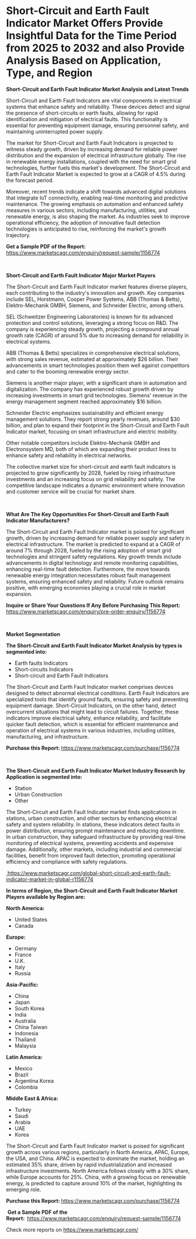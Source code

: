 <p><h1>Short-Circuit and Earth Fault Indicator Market Offers Provide Insightful Data for the Time Period from 2025 to 2032 and also Provide Analysis Based on Application, Type, and Region</h1></p><p><strong>Short-Circuit and Earth Fault Indicator Market Analysis and Latest Trends</strong></p>
<p><p>Short-Circuit and Earth Fault Indicators are vital components in electrical systems that enhance safety and reliability. These devices detect and signal the presence of short-circuits or earth faults, allowing for rapid identification and mitigation of electrical faults. This functionality is essential for preventing equipment damage, ensuring personnel safety, and maintaining uninterrupted power supply.</p><p>The market for Short-Circuit and Earth Fault Indicators is projected to witness steady growth, driven by increasing demand for reliable power distribution and the expansion of electrical infrastructure globally. The rise in renewable energy installations, coupled with the need for smart grid technologies, further fuels this market's development. The Short-Circuit and Earth Fault Indicator Market is expected to grow at a CAGR of 4.5% during the forecast period. </p><p>Moreover, recent trends indicate a shift towards advanced digital solutions that integrate IoT connectivity, enabling real-time monitoring and predictive maintenance. The growing emphasis on automation and enhanced safety measures in various sectors, including manufacturing, utilities, and renewable energy, is also shaping the market. As industries seek to improve operational efficiency, the adoption of innovative fault detection technologies is anticipated to rise, reinforcing the market's growth trajectory.</p></p>
<p><strong>Get a Sample PDF of the Report:&nbsp;</strong> <a href="https://www.marketscagr.com/enquiry/request-sample/1156774?utm_campaign=3127&utm_medium=2&utm_source=Github&utm_content=ia&utm_term=21032025&utm_id=short-circuit-and-earth-fault-indicator">https://www.marketscagr.com/enquiry/request-sample/1156774</a></p>
<p>&nbsp;</p>
<p><strong>Short-Circuit and Earth Fault Indicator Major Market Players</strong></p>
<p><p>The Short-Circuit and Earth Fault Indicator market features diverse players, each contributing to the industry's innovation and growth. Key companies include SEL, Horstmann, Cooper Power Systems, ABB (Thomas & Betts), Elektro-Mechanik GMBH, Siemens, and Schneider Electric, among others.</p><p>SEL (Schweitzer Engineering Laboratories) is known for its advanced protection and control solutions, leveraging a strong focus on R&D. The company is experiencing steady growth, projecting a compound annual growth rate (CAGR) of around 5% due to increasing demand for reliability in electrical systems.</p><p>ABB (Thomas & Betts) specializes in comprehensive electrical solutions, with strong sales revenue, estimated at approximately $26 billion. Their advancements in smart technologies position them well against competitors and cater to the booming renewable energy sector.</p><p>Siemens is another major player, with a significant share in automation and digitalization. The company has experienced robust growth driven by increasing investments in smart grid technologies. Siemens' revenue in the energy management segment reached approximately $16 billion.</p><p>Schneider Electric emphasizes sustainability and efficient energy management solutions. They report strong yearly revenues, around $30 billion, and plan to expand their footprint in the Short-Circuit and Earth Fault Indicator market, focusing on smart infrastructure and electric mobility.</p><p>Other notable competitors include Elektro-Mechanik GMBH and Electronsystem MD, both of which are expanding their product lines to enhance safety and reliability in electrical networks.</p><p>The collective market size for short-circuit and earth fault indicators is projected to grow significantly by 2028, fueled by rising infrastructure investments and an increasing focus on grid reliability and safety. The competitive landscape indicates a dynamic environment where innovation and customer service will be crucial for market share.</p></p>
<p>&nbsp;</p>
<p><strong>What Are The Key Opportunities For Short-Circuit and Earth Fault Indicator Manufacturers?</strong></p>
<p><p>The Short-Circuit and Earth Fault Indicator market is poised for significant growth, driven by increasing demand for reliable power supply and safety in electrical infrastructure. The market is predicted to expand at a CAGR of around 7% through 2028, fueled by the rising adoption of smart grid technologies and stringent safety regulations. Key growth trends include advancements in digital technology and remote monitoring capabilities, enhancing real-time fault detection. Furthermore, the move towards renewable energy integration necessitates robust fault management systems, ensuring enhanced safety and reliability. Future outlook remains positive, with emerging economies playing a crucial role in market expansion.</p></p>
<p><strong>Inquire or Share Your Questions If Any Before Purchasing This Report:</strong> <a href="https://www.marketscagr.com/enquiry/pre-order-enquiry/1156774?utm_campaign=3127&utm_medium=2&utm_source=Github&utm_content=ia&utm_term=21032025&utm_id=short-circuit-and-earth-fault-indicator">https://www.marketscagr.com/enquiry/pre-order-enquiry/1156774</a></p>
<p>&nbsp;</p>
<p><strong>Market Segmentation</strong></p>
<p><strong>The Short-Circuit and Earth Fault Indicator Market Analysis by types is segmented into:</strong></p>
<p><ul><li>Earth faults Indicators</li><li>Short-circuits Indicators</li><li>Short-circuit and Earth Fault Indicators</li></ul></p>
<p><p>The Short-Circuit and Earth Fault Indicator market comprises devices designed to detect abnormal electrical conditions. Earth Fault Indicators are specialized tools that identify ground faults, ensuring safety and preventing equipment damage. Short-Circuit Indicators, on the other hand, detect overcurrent situations that might lead to circuit failures. Together, these indicators improve electrical safety, enhance reliability, and facilitate quicker fault detection, which is essential for efficient maintenance and operation of electrical systems in various industries, including utilities, manufacturing, and infrastructure.</p></p>
<p><strong>Purchase this Report:&nbsp;</strong><a href="https://www.marketscagr.com/purchase/1156774?utm_campaign=3127&utm_medium=2&utm_source=Github&utm_content=ia&utm_term=21032025&utm_id=short-circuit-and-earth-fault-indicator">https://www.marketscagr.com/purchase/1156774</a></p>
<p>&nbsp;</p>
<p><strong>The Short-Circuit and Earth Fault Indicator Market Industry Research by Application is segmented into:</strong></p>
<p><ul><li>Station</li><li>Urban Construction</li><li>Other</li></ul></p>
<p><p>The Short-Circuit and Earth Fault Indicator market finds applications in stations, urban construction, and other sectors by enhancing electrical safety and system reliability. In stations, these indicators detect faults in power distribution, ensuring prompt maintenance and reducing downtime. In urban construction, they safeguard infrastructure by providing real-time monitoring of electrical systems, preventing accidents and expensive damage. Additionally, other markets, including industrial and commercial facilities, benefit from improved fault detection, promoting operational efficiency and compliance with safety regulations.</p></p>
<p><a href="https://www.marketscagr.com/global-short-circuit-and-earth-fault-indicator-market-in-global-r1156774?utm_campaign=3127&utm_medium=2&utm_source=Github&utm_content=ia&utm_term=21032025&utm_id=short-circuit-and-earth-fault-indicator">&nbsp;https://www.marketscagr.com/global-short-circuit-and-earth-fault-indicator-market-in-global-r1156774</a></p>
<p><strong>In terms of Region, the Short-Circuit and Earth Fault Indicator Market Players available by Region are:</strong></p>
<p>
    <p> <strong> North America: </strong>
        <ul>
            <li>United States</li>
            <li>Canada</li>
        </ul>
        </p> 
    <p> <strong> Europe: </strong>
        <ul>
            <li>Germany</li>
            <li>France</li>
            <li>U.K.</li>
            <li>Italy</li>
            <li>Russia</li>
        </ul>
        </p> 
    <p> <strong> Asia-Pacific: </strong>
        <ul>
            <li>China</li>
            <li>Japan</li>
            <li>South Korea</li>
            <li>India</li>
            <li>Australia</li>
            <li>China Taiwan</li>
            <li>Indonesia</li>
            <li>Thailand</li>
            <li>Malaysia</li>
        </ul>
        </p> 
    <p> <strong> Latin America: </strong>
        <ul>
            <li>Mexico</li>
            <li>Brazil</li>
            <li>Argentina Korea</li>
            <li>Colombia</li>
        </ul>
        </p> 
    <p> <strong> Middle East & Africa: </strong>
        <ul>
            <li>Turkey</li>
            <li>Saudi</li>
            <li>Arabia</li>
            <li>UAE</li>
            <li>Korea</li>
        </ul>
    </p>
    </p>
<p><p>The Short-Circuit and Earth Fault Indicator market is poised for significant growth across various regions, particularly in North America, APAC, Europe, the USA, and China. APAC is expected to dominate the market, holding an estimated 35% share, driven by rapid industrialization and increased infrastructure investments. North America follows closely with a 30% share, while Europe accounts for 25%. China, with a growing focus on renewable energy, is predicted to capture around 10% of the market, highlighting its emerging role.</p></p>
<p><strong>Purchase this Report: </strong><a href="https://www.marketscagr.com/purchase/1156774?utm_campaign=3127&utm_medium=2&utm_source=Github&utm_content=ia&utm_term=21032025&utm_id=short-circuit-and-earth-fault-indicator">https://www.marketscagr.com/purchase/1156774</a></p>
<p>&nbsp;<strong>Get a Sample PDF of the Report:&nbsp;&nbsp;</strong><a href="https://www.marketscagr.com/enquiry/request-sample/1156774?utm_campaign=3127&utm_medium=2&utm_source=Github&utm_content=ia&utm_term=21032025&utm_id=short-circuit-and-earth-fault-indicator">https://www.marketscagr.com/enquiry/request-sample/1156774</a></p>
<p><strong></strong></p>
<p>Check more reports on <a href="https://www.marketscagr.com/?utm_campaign=3127&utm_medium=2&utm_source=Github&utm_content=ia&utm_term=21032025&utm_id=short-circuit-and-earth-fault-indicator">https://www.marketscagr.com/</a></p>